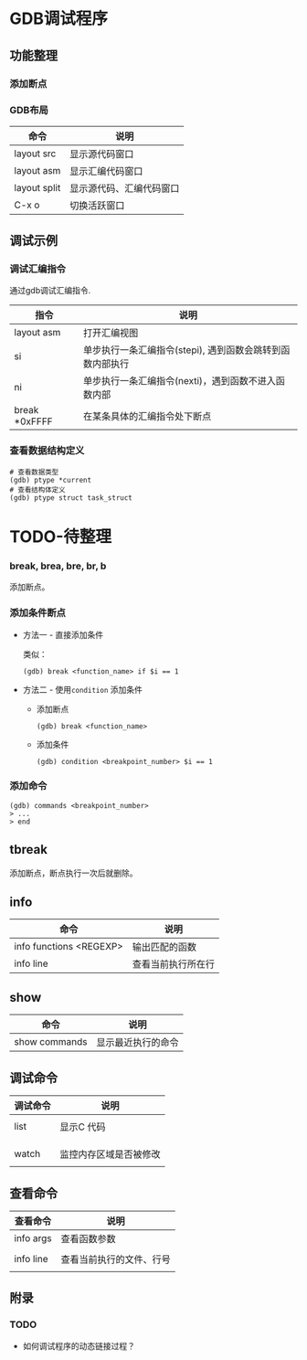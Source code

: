 # GDB调试程序

## 功能整理

### 添加断点

### GDB布局

| 命令         | 说明                     |
|--------------|--------------------------|
| layout src   | 显示源代码窗口           |
| layout asm   | 显示汇编代码窗口         |
| layout split | 显示源代码、汇编代码窗口 |
| C-x o        | 切换活跃窗口             |



## 调试示例

### 调试汇编指令

通过gdb调试汇编指令.

| 指令          | 说明                                                      |
|---------------|-----------------------------------------------------------|
| layout asm    | 打开汇编视图                                              |
| si            | 单步执行一条汇编指令(stepi), 遇到函数会跳转到函数内部执行 |
| ni            | 单步执行一条汇编指令(nexti)，遇到函数不进入函数内部       |
| break *0xFFFF | 在某条具体的汇编指令处下断点                              |

### 查看数据结构定义

```gdb
# 查看数据类型
(gdb) ptype *current
# 查看结构体定义
(gdb) ptype struct task_struct
```



# TODO-待整理

### break, brea, bre, br, b

添加断点。

### 添加条件断点

* 方法一 - 直接添加条件

  类似：

  ```gdb
  (gdb) break <function_name> if $i == 1
  ```

* 方法二 - 使用`condition` 添加条件

  * 添加断点

    ```gdb
    (gdb) break <function_name>
    ```

  * 添加条件

    ```gdb
    (gdb) condition <breakpoint_number> $i == 1
    ```

### 添加命令

```gdb
(gdb) commands <breakpoint_number>
> ...
> end
```



## tbreak

添加断点，断点执行一次后就删除。



## info

| 命令                      | 说明               |
| ------------------------- | ------------------ |
| info functions \<REGEXP\> | 输出匹配的函数     |
| info line                 | 查看当前执行所在行 |





## show

| 命令          | 说明               |
| ------------- | ------------------ |
| show commands | 显示最近执行的命令 |







## 调试命令

| 调试命令 | 说明                   |
| -------- | ---------------------- |
|          |                        |
| list     | 显示C 代码             |
|          |                        |
|          |                        |
|          |                        |
| watch    | 监控内存区域是否被修改 |
|          |                        |



## 查看命令

| 查看命令  | 说明                     |
| --------- | ------------------------ |
| info args | 查看函数参数             |
|           |                          |
| info line | 查看当前执行的文件、行号 |
|           |                          |

















## 附录

### TODO

* 如何调试程序的动态链接过程？



